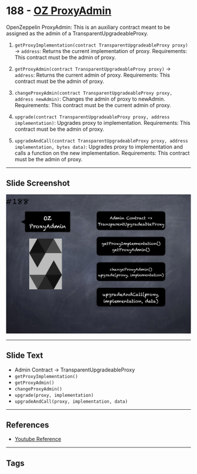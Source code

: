 # 188 - [OZ ProxyAdmin](OZ%20ProxyAdmin.md)
OpenZeppelin ProxyAdmin: This is an auxiliary contract meant to be assigned as the admin of a TransparentUpgradeableProxy. 

1. `getProxyImplementation(contract TransparentUpgradeableProxy proxy)` → `address`: Returns the current implementation of proxy. Requirements: This contract must be the admin of proxy.
    
2. `getProxyAdmin(contract TransparentUpgradeableProxy proxy)` → `address`: Returns the current admin of proxy. Requirements: This contract must be the admin of proxy.
    
3. `changeProxyAdmin(contract TransparentUpgradeableProxy proxy, address newAdmin)`: Changes the admin of proxy to newAdmin. Requirements: This contract must be the current admin of proxy.
    
4. `upgrade(contract TransparentUpgradeableProxy proxy, address implementation)`: Upgrades proxy to implementation. Requirements: This contract must be the admin of proxy.
    
5. `upgradeAndCall(contract TransparentUpgradeableProxy proxy, address implementation, bytes data)`: Upgrades proxy to implementation and calls a function on the new implementation. Requirements: This contract must be the admin of proxy.
___
## Slide Screenshot
![188.png](../../images/3.%20Solidity%20201/188.png)
___
## Slide Text
- Admin Contract -> TransparentUpgradeableProxy
- `getProxyImplementation()`
- `getProxyAdmin()`
- `changeProxyAdmin()`
- `upgrade(proxy, implementation)`
- `upgradeAndCall(proxy, implementation, data)`
___
## References
- [Youtube Reference](https://youtu.be/0kx8M4u5980?t=702)
___
## Tags